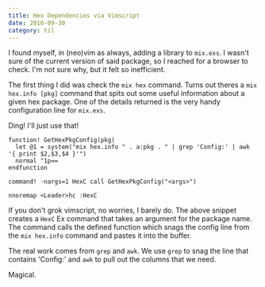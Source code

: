 ```yaml
---
title: Hex Dependencies via Vimscript
date: 2016-09-30
category: til
---
```


I found myself, in (neo)vim as always, adding a library to `mix.exs`.
I wasn't sure of the current version of said package, so I reached
for a browser to check. I'm not sure why, but it felt so inefficient.

The first thing I did was check the `mix hex` command. Turns out
theres a `mix hex.info [pkg]` command that spits out some useful
information about a given hex package. One of the details returned
is the very handy configuration line for `mix.exs`.

Ding! I'll just use that!

~~~vim
function! GetHexPkgConfig(pkg)
  let @1 = system("mix hex.info " . a:pkg . " | grep 'Config:' | awk '{ print $2,$3,$4 }'")
  normal "1p==
endfunction

command! -nargs=1 HexC call GetHexPkgConfig("<args>")

nnoremap <Leader>hc :HexC
~~~

If you don't grok vimscript, no worries, I barely do. The above snippet
creates a `HexC` Ex command that takes an argument for the package name.
The command calls the defined function which snags the config line from
the `mix hex.info` command and pastes it into the buffer.

The real work comes from `grep` and `awk`. We use `grep` to snag the line that
contains 'Config:' and `awk` to pull out the columns that we need.

Magical.
